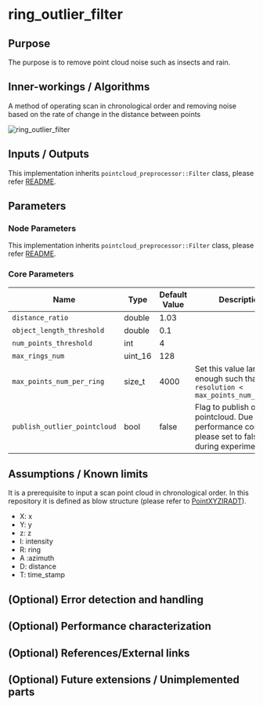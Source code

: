 # ring_outlier_filter

## Purpose

The purpose is to remove point cloud noise such as insects and rain.

## Inner-workings / Algorithms

A method of operating scan in chronological order and removing noise based on the rate of change in the distance between points

![ring_outlier_filter](./image/outlier_filter-ring.drawio.svg)

## Inputs / Outputs

This implementation inherits `pointcloud_preprocessor::Filter` class, please refer [README](../README.md).

## Parameters

### Node Parameters

This implementation inherits `pointcloud_preprocessor::Filter` class, please refer [README](../README.md).

### Core Parameters

| Name                         | Type    | Default Value | Description                                                                                              |
| ---------------------------- | ------- | ------------- | -------------------------------------------------------------------------------------------------------- |
| `distance_ratio`             | double  | 1.03          |                                                                                                          |
| `object_length_threshold`    | double  | 0.1           |                                                                                                          |
| `num_points_threshold`       | int     | 4             |                                                                                                          |
| `max_rings_num`              | uint_16 | 128           |                                                                                                          |
| `max_points_num_per_ring`    | size_t  | 4000          | Set this value large enough such that `HFoV / resolution < max_points_num_per_ring`                      |
| `publish_outlier_pointcloud` | bool    | false         | Flag to publish outlier pointcloud. Due to performance concerns, please set to false during experiments. |

## Assumptions / Known limits

It is a prerequisite to input a scan point cloud in chronological order. In this repository it is defined as blow structure (please refer to [PointXYZIRADT](https://github.com/tier4/AutowareArchitectureProposal.iv/blob/5d8dff0db51634f0c42d2a3e87ca423fbee84348/sensing/preprocessor/pointcloud/pointcloud_preprocessor/include/pointcloud_preprocessor/outlier_filter/ring_outlier_filter_nodelet.hpp#L53-L62)).

- X: x
- Y: y
- z: z
- I: intensity
- R: ring
- A :azimuth
- D: distance
- T: time_stamp

## (Optional) Error detection and handling

## (Optional) Performance characterization

## (Optional) References/External links

## (Optional) Future extensions / Unimplemented parts
